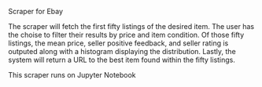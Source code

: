Scraper for Ebay

The scraper will fetch the first fifty listings of the desired item. The user has the choise to filter their results by price
and item condition. Of those fifty listings, the mean price, seller positive feedback, and seller rating is outputed along with
a histogram displaying the distribution. Lastly, the system will return a URL to the best item found within the fifty listings. 

This scraper runs on Jupyter Notebook 
